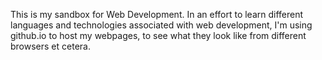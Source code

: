 This is my sandbox for Web Development. In an effort to learn different languages and technologies associated with web development, I'm using github.io to host my webpages, to see what they look like from different browsers et cetera. 
